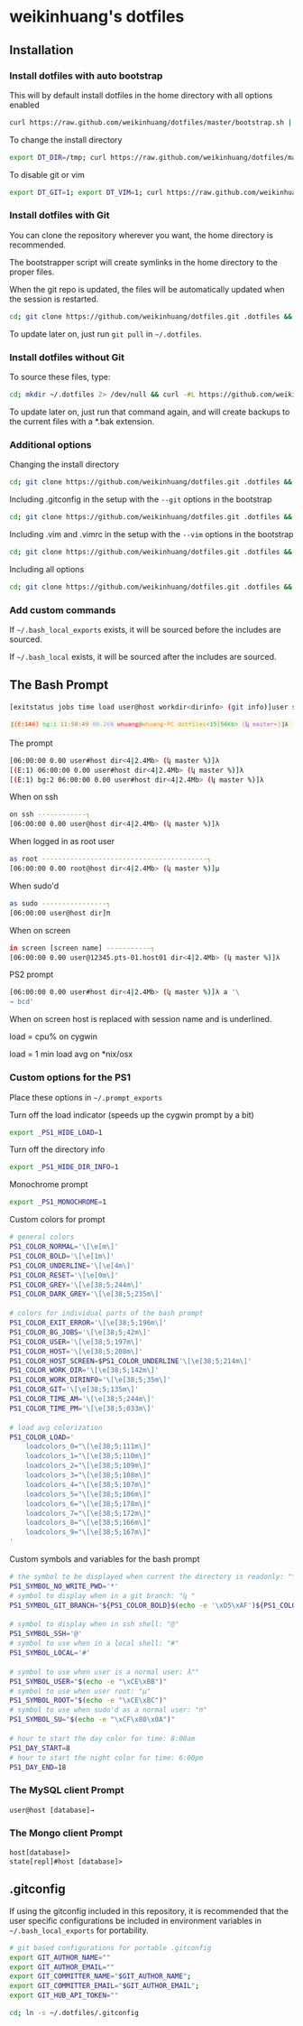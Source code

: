 ﻿
# weikinhuang's dotfiles

## Installation

### Install dotfiles with auto bootstrap

This will by default install dotfiles in the home directory with all options enabled

```bash
curl https://raw.github.com/weikinhuang/dotfiles/master/bootstrap.sh | sh
```

To change the install directory

```bash
export DT_DIR=/tmp; curl https://raw.github.com/weikinhuang/dotfiles/master/bootstrap.sh | sh
```

To disable git or vim

```bash
export DT_GIT=1; export DT_VIM=1; curl https://raw.github.com/weikinhuang/dotfiles/master/bootstrap.sh | sh
```

### Install dotfiles with Git

You can clone the repository wherever you want, the home directory is recommended.

The bootstrapper script will create symlinks in the home directory to the proper files.

When the git repo is updated, the files will be automatically updated when the session is restarted.

```bash
cd; git clone https://github.com/weikinhuang/dotfiles.git .dotfiles && cd .dotfiles && ./bootstrap.sh
```

To update later on, just run `git pull` in `~/.dotfiles`.

### Install dotfiles without Git

To source these files, type:

```bash
cd; mkdir ~/.dotfiles 2> /dev/null && curl -#L https://github.com/weikinhuang/dotfiles/tarball/master | tar -C ~/.dotfiles -xzv --strip-components 1 && cd ~/.dotfiles && ./bootstrap.sh
```

To update later on, just run that command again, and will create backups to the current files with a *.bak extension.

### Additional options

Changing the install directory

```bash
cd; git clone https://github.com/weikinhuang/dotfiles.git .dotfiles && cd .dotfiles && ./bootstrap.sh --dir /tmp
```

Including .gitconfig in the setup with the `--git` options in the bootstrap

```bash
cd; git clone https://github.com/weikinhuang/dotfiles.git .dotfiles && cd .dotfiles && ./bootstrap.sh --git
```

Including .vim and .vimrc in the setup with the `--vim` options in the bootstrap

```bash
cd; git clone https://github.com/weikinhuang/dotfiles.git .dotfiles && cd .dotfiles && ./bootstrap.sh --vim
```

Including all options

```bash
cd; git clone https://github.com/weikinhuang/dotfiles.git .dotfiles && cd .dotfiles && ./bootstrap.sh --vim --git
```

### Add custom commands

If `~/.bash_local_exports` exists, it will be sourced before the includes are sourced.

If `~/.bash_local` exists, it will be sourced after the includes are sourced.

## The Bash Prompt

```bash
[exitstatus jobs time load user@host workdir<dirinfo> (git info)]user symbol
```

<img src="https://github.com/weikinhuang/dotfiles/raw/master/assets/prompt-example.png">

The prompt
```bash
[06:00:00 0.00 user#host dir<4|2.4Mb> (կ master %)]λ 
[(E:1) 06:00:00 0.00 user#host dir<4|2.4Mb> (կ master %)]λ 
[(E:1) bg:2 06:00:00 0.00 user#host dir<4|2.4Mb> (կ master %)]λ 
```

When on ssh
```bash
on ssh ------------┐
[06:00:00 0.00 user@host dir<4|2.4Mb> (կ master %)]λ 
```

When logged in as root user
```bash
as root -----------------------------------------┐
[06:00:00 0.00 root@host dir<4|2.4Mb> (կ master %)]μ 
```

When sudo'd
```bash
as sudo ----------------┐
[06:00:00 user@host dir]π 
```

When on screen
```bash
in screen [screen name] -----------┐
[06:00:00 0.00 user@12345.pts-01.host01 dir<4|2.4Mb> (կ master %)]λ 
```

PS2 prompt
```bash
[06:00:00 0.00 user#host dir<4|2.4Mb> (կ master %)]λ a '\
→ bcd'
```

When on screen host is replaced with session name and is underlined.
 
load = cpu% on cygwin

load = 1 min load avg on *nix/osx

### Custom options for the PS1

Place these options in `~/.prompt_exports`

Turn off the load indicator (speeds up the cygwin prompt by a bit)
```bash
export _PS1_HIDE_LOAD=1
```

Turn off the directory info
```bash
export _PS1_HIDE_DIR_INFO=1
```

Monochrome prompt
```bash
export _PS1_MONOCHROME=1
```

Custom colors for prompt
```bash
# general colors
PS1_COLOR_NORMAL='\[\e[m\]'
PS1_COLOR_BOLD='\[\e[1m\]'
PS1_COLOR_UNDERLINE='\[\e[4m\]'
PS1_COLOR_RESET='\[\e[0m\]'
PS1_COLOR_GREY='\[\e[38;5;244m\]'
PS1_COLOR_DARK_GREY='\[\e[38;5;235m\]'

# colors for individual parts of the bash prompt
PS1_COLOR_EXIT_ERROR='\[\e[38;5;196m\]'
PS1_COLOR_BG_JOBS='\[\e[38;5;42m\]'
PS1_COLOR_USER='\[\e[38;5;197m\]'
PS1_COLOR_HOST='\[\e[38;5;208m\]'
PS1_COLOR_HOST_SCREEN=$PS1_COLOR_UNDERLINE'\[\e[38;5;214m\]'
PS1_COLOR_WORK_DIR='\[\e[38;5;142m\]'
PS1_COLOR_WORK_DIRINFO='\[\e[38;5;35m\]'
PS1_COLOR_GIT='\[\e[38;5;135m\]'
PS1_COLOR_TIME_AM='\[\e[38;5;244m\]'
PS1_COLOR_TIME_PM='\[\e[38;5;033m\]'

# load avg colorization
PS1_COLOR_LOAD='
	loadcolors_0="\[\e[38;5;111m\]"
	loadcolors_1="\[\e[38;5;110m\]"
	loadcolors_2="\[\e[38;5;109m\]"
	loadcolors_3="\[\e[38;5;108m\]"
	loadcolors_4="\[\e[38;5;107m\]"
	loadcolors_5="\[\e[38;5;106m\]"
	loadcolors_6="\[\e[38;5;178m\]"
	loadcolors_7="\[\e[38;5;172m\]"
	loadcolors_8="\[\e[38;5;166m\]"
	loadcolors_9="\[\e[38;5;167m\]"
'
```

Custom symbols and variables for the bash prompt
```bash
# the symbol to be displayed when current the directory is readonly: "*"
PS1_SYMBOL_NO_WRITE_PWD='*'
# symbol to display when in a git branch: "կ "
PS1_SYMBOL_GIT_BRANCH="${PS1_COLOR_BOLD}$(echo -e '\xD5\xAF')${PS1_COLOR_NORMAL} "

# symbol to display when in ssh shell: "@"
PS1_SYMBOL_SSH='@'
# symbol to use when in a local shell: "#"
PS1_SYMBOL_LOCAL='#'

# symbol to use when user is a normal user: λ""
PS1_SYMBOL_USER="$(echo -e "\xCE\xBB")"
# symbol to use when user root: "μ"
PS1_SYMBOL_ROOT="$(echo -e "\xCE\xBC")"
# symbol to use when sudo'd as a normal user: "π"
PS1_SYMBOL_SU="$(echo -e "\xCF\x80\x0A")"

# hour to start the day color for time: 8:00am
PS1_DAY_START=8
# hour to start the night color for time: 6:00pm
PS1_DAY_END=18
```

### The MySQL client Prompt

```
user@host [database]→ 
```

### The Mongo client Prompt

```
host[database]> 
state[repl]#host [database]> 
```

## .gitconfig

If using the gitconfig included in this repository, it is recommended that the user specific configurations be included in environment variables in `~/.bash_local_exports` for portability.
```bash
# git based configurations for portable .gitconfig
export GIT_AUTHOR_NAME=""
export GIT_AUTHOR_EMAIL=""
export GIT_COMMITTER_NAME="$GIT_AUTHOR_NAME";
export GIT_COMMITTER_EMAIL="$GIT_AUTHOR_EMAIL";
export GIT_HUB_API_TOKEN=""
```

```bash
cd; ln -s ~/.dotfiles/.gitconfig
```
